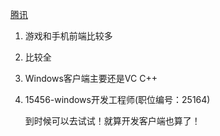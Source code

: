 ﻿[腾讯](http://sou.zhaopin.com/jobs/searchresult.ashx?jl=%e6%b7%b1%e5%9c%b3&kw=%e8%85%be%e8%ae%af&kt=2&isadv=0&isfilter=1&bj=160000&sg=7dfa50e6c05c4594b1c59505dac92c1a&p=1)

1. 游戏和手机前端比较多

1. 比较全

1. Windows客户端主要还是VC C++

1. 15456-windows开发工程师(职位编号：25164)

    到时候可以去试试！就算开发客户端也算了！